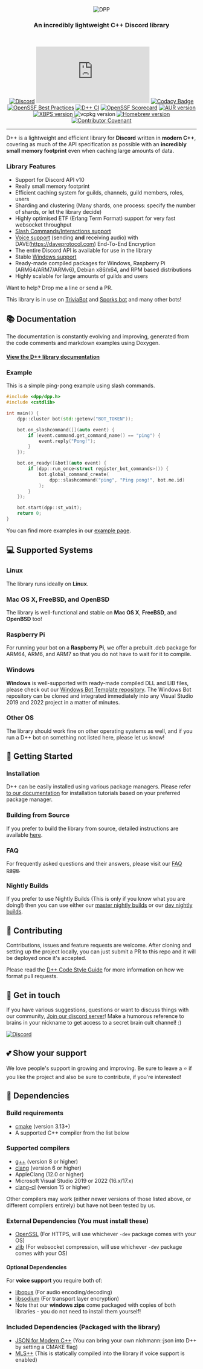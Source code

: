 <div align="center"><img src="docpages/DPP-markdown-logo.png" alt="DPP"/>
<h3>An incredibly lightweight C++ Discord library</h3>
<br />

[![Discord](https://img.shields.io/discord/825407338755653642?style=flat)](https://discord.gg/dpp)
![Downloads](https://dl.dpp.dev/dlcount.php)
[![Codacy Badge](https://app.codacy.com/project/badge/Grade/39b054c38bba411d9b25b39524016c9e)](https://www.codacy.com/gh/brainboxdotcc/DPP/dashboard?utm_source=github.com&amp;utm_medium=referral&amp;utm_content=brainboxdotcc/DPP&amp;utm_campaign=Badge_Grade) [![OpenSSF Best Practices](https://bestpractices.coreinfrastructure.org/projects/7726/badge)](https://bestpractices.coreinfrastructure.org/projects/7726)
[![D++ CI](https://github.com/brainboxdotcc/DPP/actions/workflows/ci.yml/badge.svg)](https://github.com/brainboxdotcc/DPP/actions/workflows/ci.yml)
[![OpenSSF Scorecard](https://api.securityscorecards.dev/projects/github.com/brainboxdotcc/DPP/badge)](https://securityscorecards.dev/viewer/?uri=github.com/brainboxdotcc/DPP)
[![AUR version](https://img.shields.io/aur/version/dpp)](https://aur.archlinux.org/packages/dpp)
[![XBPS version](https://repology.org/badge/version-for-repo/void_x86_64/dpp-discord.svg?header=xbps)](https://github.com/void-linux/void-packages/blob/master/srcpkgs/dpp/template)
![vcpkg version](https://img.shields.io/vcpkg/v/dpp)
[![Homebrew version](https://img.shields.io/homebrew/v/libdpp)](https://formulae.brew.sh/formula/libdpp#default)
[![Contributor Covenant](https://img.shields.io/badge/Contributor%20Covenant-2.1-4baaaa.svg)](CODE_OF_CONDUCT.md)

</div>

<hr />

D++ is a lightweight and efficient library for **Discord** written in **modern C++**, covering as much of the API specification as possible with an **incredibly small memory footprint** even when caching large amounts of data.

### Library Features

* Support for Discord API v10
* Really small memory footprint
* Efficient caching system for guilds, channels, guild members, roles, users
* Sharding and clustering (Many shards, one process: specify the number of shards, or let the library decide)
* Highly optimised ETF (Erlang Term Format) support for very fast websocket throughput
* [Slash Commands/Interactions support](https://dpp.dev/slashcommands.html)
* [Voice support](https://dpp.dev/soundboard.html) (sending **and** receiving audio) with DAVE(https://daveprotocol.com) End-To-End Encryption
* The entire Discord API is available for use in the library
* Stable [Windows support](https://dpp.dev/buildwindows.html)
* Ready-made compiled packages for Windows, Raspberry Pi (ARM64/ARM7/ARMv6), Debian x86/x64, and RPM based distributions
* Highly scalable for large amounts of guilds and users

Want to help? Drop me a line or send a PR.

This library is in use on [TriviaBot](https://triviabot.co.uk/) and [Sporks bot](https://sporks.gg) and many other bots!

## 📚 Documentation

The documentation is constantly evolving and improving, generated from the code comments and markdown examples using Doxygen.

#### [View the D++ library documentation](https://dpp.dev/)

### Example

This is a simple ping-pong example using slash commands.

```cpp
#include <dpp/dpp.h>
#include <cstdlib>

int main() {
	dpp::cluster bot(std::getenv("BOT_TOKEN"));

	bot.on_slashcommand([](auto event) {
		if (event.command.get_command_name() == "ping") {
			event.reply("Pong!");
		}
	});

	bot.on_ready([&bot](auto event) {
		if (dpp::run_once<struct register_bot_commands>()) {
			bot.global_command_create(
				dpp::slashcommand("ping", "Ping pong!", bot.me.id)
			);
		}
	});

	bot.start(dpp::st_wait);
	return 0;
}
```

You can find more examples in our [example page](https://dpp.dev/example-programs.html).

## 💻 Supported Systems

### Linux

The library runs ideally on **Linux**.

### Mac OS X, FreeBSD, and OpenBSD

The library is well-functional and stable on **Mac OS X**, **FreeBSD**, and **OpenBSD** too!

### Raspberry Pi

For running your bot on a **Raspberry Pi**, we offer a prebuilt .deb package for ARM64, ARM6, and ARM7 so that you do not have to wait for it to compile.

### Windows

**Windows** is well-supported with ready-made compiled DLL and LIB files, please check out our [Windows Bot Template repository](https://github.com/brainboxdotcc/windows-bot-template). The Windows Bot repository can be cloned and integrated immediately into any Visual Studio 2019 and 2022 project in a matter of minutes.

### Other OS

The library should work fine on other operating systems as well, and if you run a D++ bot on something not listed here, please let us know!

## 🔰 Getting Started

### Installation

D++ can be easily installed using various package managers. Please refer [to our documentation](https://dpp.dev/md_docpages_01_installing.html) for installation tutorials based on your preferred package manager.

### Building from Source

If you prefer to build the library from source, detailed instructions are available [here](https://dpp.dev/install-from-source.html).

### FAQ

For frequently asked questions and their answers, please visit our [FAQ page](https://dpp.dev/md_docpages_01_frequently_asked_questions.html).

### Nightly Builds

If you prefer to use Nightly Builds (This is only if you know what you are doing!) then you can use either our [master nightly builds](https://nightly.link/brainboxdotcc/DPP/workflows/ci/master) or our [dev nightly builds](https://nightly.link/brainboxdotcc/DPP/workflows/ci/dev).

## 🤝 Contributing

Contributions, issues and feature requests are welcome. After cloning and setting up the project locally, you can just submit a PR to this repo and it will be deployed once it's accepted.

Please read the [D++ Code Style Guide](https://dpp.dev/coding-standards.html) for more information on how we format pull requests.

## 💬 Get in touch

If you have various suggestions, questions or want to discuss things with our community, [Join our discord server](https://discord.gg/dpp)! Make a humorous reference to brains in your nickname to get access to a secret brain cult channel! :)

[![Discord](https://img.shields.io/discord/825407338755653642?style=flat)](https://discord.gg/dpp)

## 💕 Show your support

We love people's support in growing and improving. Be sure to leave a ⭐️ if you like the project and also be sure to contribute, if you're interested!

## 📂 Dependencies

### Build requirements

* [cmake](https://cmake.org/) (version 3.13+)
* A supported C++ compiler from the list below

### Supported compilers

* [g++](https://gcc.gnu.org) (version 8 or higher)
* [clang](https://clang.llvm.org/) (version 6 or higher)
* AppleClang (12.0 or higher)
* Microsoft Visual Studio 2019 or 2022 (16.x/17.x)
* [clang-cl](https://learn.microsoft.com/en-us/cpp/build/clang-support-msbuild) (version 15 or higher)

Other compilers may work (either newer versions of those listed above, or different compilers entirely) but have not been tested by us.

### External Dependencies (You must install these)

* [OpenSSL](https://openssl.org/) (For HTTPS, will use whichever `-dev` package comes with your OS)
* [zlib](https://zlib.net) (For websocket compression, will use whichever `-dev` package comes with your OS)

#### Optional Dependencies

For **voice support** you require both of:
* [libopus](https://www.opus-codec.org) (For audio encoding/decoding)
* [libsodium](https://libsodium.org/) (For transport layer encryption)
* Note that our **windows zips** come packaged with copies of both libraries - you do not need to install them yourself!

### Included Dependencies (Packaged with the library)

* [JSON for Modern C++](https://json.nlohmann.me/) (You can bring your own nlohmann::json into D++ by setting a CMAKE flag)
* [MLS++](https://github.com/cisco/mlspp) (This is statically compiled into the library if voice support is enabled)
